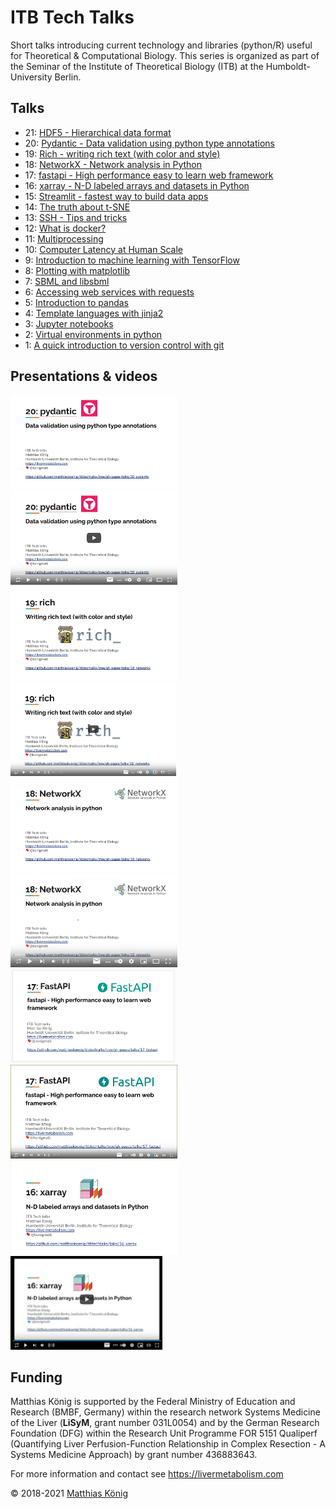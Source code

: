 # ITB Tech Talks

Short talks introducing current technology and libraries (python/R) useful for Theoretical & Computational Biology.
This series is organized as part of the Seminar of the Institute of Theoretical Biology (ITB) at the Humboldt-University Berlin.

## Talks
- 21: [HDF5 - Hierarchical data format](./talks/21_hdf5)
- 20: [Pydantic - Data validation using python type annotations](./talks/20_pydantic)
- 19: [Rich - writing rich text (with color and style)](./talks/19_rich)
- 18: [NetworkX - Network analysis in Python](./talks/18_networkx)
- 17: [fastapi - High performance easy to learn web framework](./talks/17_fastapi)
- 16: [xarray - N-D labeled arrays and datasets in Python](./talks/16_xarray)
- 15: [Streamlit - fastest way to build data apps](./talks/15_streamlit)
- 14: [The truth about t-SNE](./talks/14_tsne)
- 13: [SSH - Tips and tricks](./talks/13_ssh)
- 12: [What is docker?](./talks/12_docker)
- 11: [Multiprocessing](./talks/11_multiprocessing)
- 10: [Computer Latency at Human Scale](./talks/10_latency) 
- 9: [Introduction to machine learning with TensorFlow](./talks/09_tensorflow) 
- 8: [Plotting with matplotlib](./talks/08_matplotlib)
- 7: [SBML and libsbml](./talks/07_libsbml)
- 6: [Accessing web services with requests](./talks/06_requests) 
- 5: [Introduction to pandas](./talks/05_pandas)
- 4: [Template languages with jinja2](./talks/04_templates) 
- 3: [Jupyter notebooks](./talks/03_jupyter)
- 2: [Virtual environments in python](./talks/02_virtualenv) 
- 1: [A quick introduction to version control with git](./talks/01_git)

## Presentations & videos
<a href="https://docs.google.com/presentation/d/e/2PACX-1vRN4ky-CfL6kQfwRs8be41aXG6nX6SWaGDBTmRyeS-u5ihiBmwVfgn43CMEabqZnFGsfh_51VlncCLP/pub?start=false&loop=false&delayms=3000" target="_blank">
    <img src="./talks/20_pydantic/presentation.png" height="150"/>
</a>
<a href="https://youtu.be/aW4BWvoT9gQ" target="_blank">
    <img src="./talks/20_pydantic/video.png" height="150"/>
</a>
<br />
<a href="https://docs.google.com/presentation/d/e/2PACX-1vSra5QzYt4NIaVEjALAmg5lQM3Iov4ZxYtN9XfQWOcevibVYnyVl7_ub240TDUIMMPa-NOgKzgrGV7d/pub?start=false&loop=false&delayms=3000" target="_blank">
    <img src="./talks/19_rich/presentation.png" height="150"/>
</a>
<a href="https://youtu.be/sa-ArMZreAQ" target="_blank">
    <img src="./talks/19_rich/video.png" height="150"/>
</a>
<br />
<a href="https://docs.google.com/presentation/d/e/2PACX-1vTj5LUc7ff340WAzh8DtZLuh-VWOosa9GhnZzeyjr5eflbdN0i7dPk7k7u-MDkVZ0iXDhq-7FT5Naoj/pub?start=false&loop=false&delayms=3000" target="_blank">
    <img src="./talks/18_networkx/presentation.png" height="150"/>
</a>
<a href="https://youtu.be/1e_iIcIen9s" target="_blank">
    <img src="./talks/18_networkx/video.png" height="150"/>
</a>
<br />
<a href="https://docs.google.com/presentation/d/e/2PACX-1vSYF_7DNzWc2d2Bz5a9ersy05IAooEzBwh5xxztXNfm89Qw9BPUBmaAdYQ6jcAnGkg-DmI01-LJ2hMg/pub?start=false&loop=false&delayms=3000" target="_blank">
    <img src="./talks/17_fastapi/presentation.png" height="150"/>
</a> 
<a href="https://www.youtube.com/watch?v=UJdf5RCrvio" target="_blank">
    <img src="./talks/17_fastapi/video.png" height="150"/>
</a>
<br />
<a href="https://docs.google.com/presentation/d/e/2PACX-1vQMlOV4Mb7uWqQLwvPC_o_xJwITfAsC-ho8kGQ0TZVPkZENnfComE3eyg5O7gCp6qIn9hU5KzzScJ1w/pub?start=false&loop=false&delayms=3000" target="_blank">
    <img src="./talks/16_xarray/presentation.png" height="150" alt="presentation"/>
</a> 
<a href="https://youtu.be/RQL4M52oRZU" target="_blank">
    <img src="./talks/16_xarray/video.png" height="150" alt="video"/>
</a>

## Funding
Matthias König is supported by the Federal Ministry of Education and Research (BMBF, Germany)
within the research network Systems Medicine of the Liver (**LiSyM**, grant number 031L0054) 
and by the German Research Foundation (DFG) within the Research Unit Programme FOR 5151 
Qualiperf (Quantifying Liver Perfusion-Function Relationship in Complex Resection - 
A Systems Medicine Approach) by grant number 436883643.

For more information and contact see https://livermetabolism.com

&copy; 2018-2021 [Matthias König](https://livermetabolism.com)